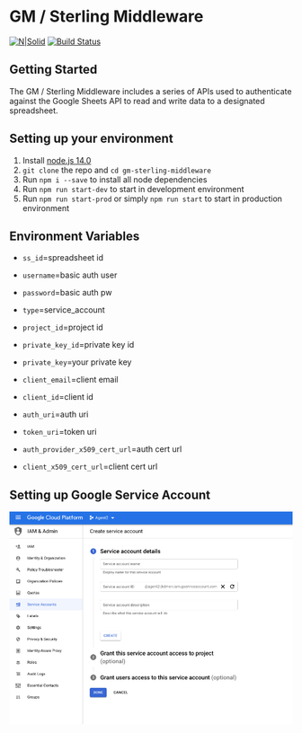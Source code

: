 # GM / Sterling Middleware
[![N|Solid](https://cdn2.downdetector.com/static/uploads/logo/liveperson-logo.png)](https://liveperson.com/)
[![Build Status](https://travis-ci.org/joemccann/dillinger.svg?branch=master)]()
## Getting Started
The GM / Sterling Middleware includes a series of APIs used to authenticate against the Google Sheets API to read and write data to a designated spreadsheet.

## Setting up your environment
1. Install [node.js 14.0](https://nodejs.org/en/download/)
2. `git clone` the repo and `cd gm-sterling-middleware`
2. Run `npm i --save` to install all node dependencies
3. Run `npm run start-dev` to start in development environment
4. Run `npm run start-prod` or simply `npm run start` to start in production environment

## Environment Variables
* `ss_id`=spreadsheet id
* `username`=basic auth user
* `password`=basic auth pw

* `type`=service_account
* `project_id`=project id
* `private_key_id`=private key id
* `private_key`=your private key
* `client_email`=client email
* `client_id`=client id
* `auth_uri`=auth uri
* `token_uri`=token uri
* `auth_provider_x509_cert_url`=auth cert url
* `client_x509_cert_url`=client cert url

## Setting up Google Service Account
![Create a Service Account on Google Cloud Console](./static/create-service-acct.png)
